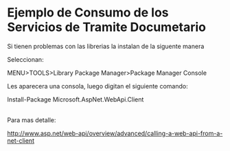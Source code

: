 # Ejemplo de Consumo de los Servicios de Tramite Documetario

Si tienen problemas con las librerias la instalan de la siguente manera

Seleccionan:

MENU>TOOLS>Library Package Manager>Package Manager Console

Les aparecera una consola, luego digitan el siguiente comando:

Install-Package Microsoft.AspNet.WebApi.Client

<br>Para mas detalle:</br>

http://www.asp.net/web-api/overview/advanced/calling-a-web-api-from-a-net-client
